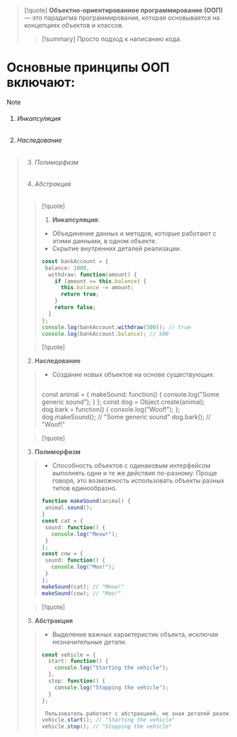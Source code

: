 > [!quote] 
>  **Объектно-ориентированное программирование (ООП)** — это парадигма программирования, которая основывается на концепциях объектов и классов.
>  > [!summary] 
> Просто подход к написанию кода. 
  
  # Основные принципы ООП включают:
> [!note] 
>   1. ###### Инкапсуляция
  2. ###### Наследование
> 3.  ###### Полиморфизм
>4. ######  Абстракция
>  
>> [!quote] 
>>  1.  **Инкапсуляция**:
>>- Объединение данных и методов, которые работают с этими данными, в одном объекте.
>>- Скрытие внутренних деталей реализации.
>>  
>>  ```ts
>>  const bankAccount = {
>>   balance: 1000,
>>    withdraw: function(amount) {
>>      if (amount <= this.balance) {
>>        this.balance -= amount;
>>        return true;
>>      }
>>      return false;
>>    }
>>  };
>>  console.log(bankAccount.withdraw(500)); // true
>>  console.log(bankAccount.balance); // 500
>>  ```
>  
>> [!quote] 
> 2. **Наследование**
>>  - Создание новых объектов на основе существующих.
>>    ```ts 
>>  const animal = {
>>  makeSound: function() {
>>    console.log("Some generic sound");
>>  }
>>};
>>const dog = Object.create(animal);
>>dog.bark = function() {
>>  console.log("Woof!");
>>};
>>dog.makeSound(); // "Some generic sound"
>>dog.bark(); // "Woof!"
>
>> [!quote] 
> 3. **Полиморфизм**
>> - Способность объектов с одинаковым интерфейсом выполнять одни и те же действия по-разному. Проще говоря, это возможность использовать объекты разных типов единообразно.
>> ```ts 
>>function makeSound(animal) {
>>  animal.sound();
>>}
>>const cat = {
>>  sound: function() {
>>    console.log("Meow!");
>>  }
>>};
>>const cow = {
>>  sound: function() {
>>    console.log("Moo!");
>>  }
>>};
>>makeSound(cat); // "Meow!"
>>makeSound(cow); // "Moo!" 
>
>> [!quote] 
> 3. **Абстракция**
>> - Выделение важных характеристик объекта, исключая незначительные детали.
>> ```ts 
>> const vehicle = {
>>   start: function() {
>>     console.log("Starting the vehicle");
>>   },
>>   stop: function() {
>>     console.log("Stopping the vehicle");
>>   }
>> };
>> 
>>  Пользователь работает с абстракцией, не зная деталей реализации
>> vehicle.start(); // "Starting the vehicle"
>> vehicle.stop(); // "Stopping the vehicle"